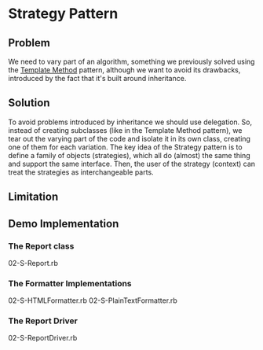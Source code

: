 # Strategy Pattern

## Problem
We need to vary part of an algorithm, something we previously solved using the [Template Method](template_method.md) pattern, although we want to avoid its drawbacks, introduced by the fact that it's built around inheritance.

## Solution
To avoid problems introduced by inheritance we should use delegation. So, instead of creating subclasses (like in the Template Method pattern), we tear out the varying part of the code and isolate it in its own class, creating one of them for each variation. The key idea of the Strategy pattern is to define a family of objects (strategies), which all do (almost) the same thing and support the same interface. Then, the user of the strategy (context) can treat the strategies as interchangeable parts.

## Limitation

## Demo Implementation

### The Report class
02-S-Report.rb

### The Formatter Implementations
02-S-HTMLFormatter.rb
02-S-PlainTextFormatter.rb

### The Report Driver
02-S-ReportDriver.rb
